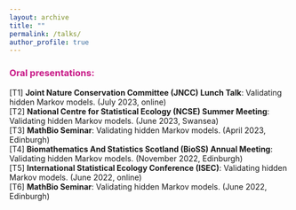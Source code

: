 ```yaml
---
layout: archive
title: ""
permalink: /talks/
author_profile: true
---
```



### <span style="color:rgb(199, 21, 133)">Oral presentations:</span>
[T1] **Joint Nature Conservation Committee (JNCC) Lunch Talk**: Validating hidden Markov models. (July 2023, online)<br />
[T2] **National Centre for Statistical Ecology (NCSE) Summer Meeting**: Validating hidden Markov models. (June 2023, Swansea)<br />
[T3] **MathBio Seminar**: Validating hidden Markov models. (April 2023, Edinburgh)<br />
[T4] **Biomathematics And Statistics Scotland (BioSS) Annual Meeting**: Validating hidden Markov models. (November 2022, Edinburgh)<br />
[T5] **International Statistical Ecology Conference (ISEC)**: Validating hidden Markov models. (June 2022, online)<br />
[T6] **MathBio Seminar**: Validating hidden Markov models. (June 2022, Edinburgh)<br />
